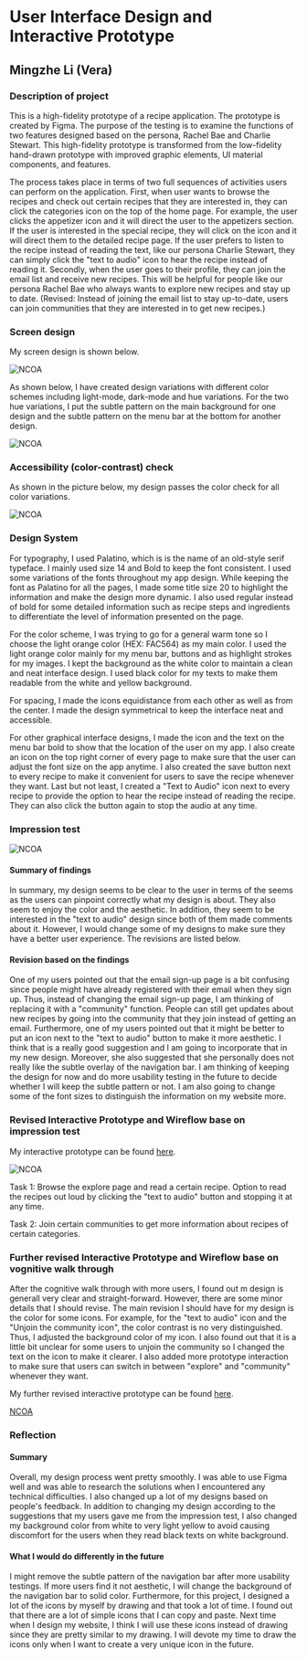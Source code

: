 # User Interface Design and Interactive Prototype

## Mingzhe Li (Vera)

### Description of project 

This is a high-fidelity prototype of a recipe application. The prototype is created by Figma. The purpose of the testing is to examine the functions of two features designed based on the persona, Rachel Bae and Charlie Stewart. This high-fidelity prototype is transformed from the low-fidelity hand-drawn prototype with improved graphic elements, UI material components, and features.

The process takes place in terms of two full sequences of activities users can perform on the application. First, when user wants to browse the recipes and check out certain recipes that they are interested in, they can click the categories icon on the top of the home page. For example, the user clicks the appetizer icon and it will direct the user to the appetizers section. If the user is interested in the special recipe, they will click on the icon and it will direct them to the detailed recipe page. If the user prefers to listen to the recipe instead of reading the text, like our persona Charlie  Stewart, they can simply click the "text to audio" icon to hear the recipe instead of reading it. Secondly, when the user goes to their profile, they can join the email list and receive new recipes. This will be helpful for people like our persona Rachel Bae who always wants to explore new recipes and stay up to date. (Revised: Instead of joining the email list to stay up-to-date, users can join communities that they are interested in to get new recipes.) 

### Screen design

My screen design is shown below. 

![NCOA](./screendesigns.png)

As shown below, I have created design variations with different color schemes including light-mode, dark-mode and hue variations. For the two hue variations, I put the subtle pattern on the main background for one design and the subtle pattern on the menu bar at the bottom for another design. 

![NCOA](./colorvariations.png)

### Accessibility (color-contrast) check

As shown in the picture below, my design passes the color check for all color variations. 

![NCOA](./colorcheck.png)


### Design System

For typography, I used Palatino, which is is the name of an old-style serif typeface. I mainly used size 14 and Bold to keep the font consistent. I used some variations of the fonts throughout my app design. While keeping the font as Palatino for all the pages, I made some title size 20 to highlight the information and make the design more dynamic. I also used regular instead of bold for some detailed information such as recipe steps and ingredients to differentiate the level of information presented on the page. 

For the color scheme, I was trying to go for a general warm tone so I choose the light orange color (HEX: FAC564) as my main color. I used the light orange color mainly for my menu bar, buttons and as highlight strokes for my images. I kept the background as the white color to maintain a clean and neat interface design. I used black color for my texts to make them readable from the white and yellow background. 

For spacing, I made the icons equidistance from each other as well as from the center. I made the design symmetrical to keep the interface neat and accessible. 

For other graphical interface designs, I made the icon and the text on the menu bar bold to show that the location of the user on my app. I also create an icon on the top right corner of every page to make sure that the user can adjust the font size on the app anytime. I also created the save button next to every recipe to make it convenient for users to save the recipe whenever they want. Last but not least, I created a "Text to Audio" icon next to every recipe to provide the option to hear the recipe instead of reading the recipe. They can also click the button again to stop the audio at any time. 

### Impression test

![NCOA](./comments.png)

#### Summary of findings

In summary, my design seems to be clear to the user in terms of the seems as the users can pinpoint correctly what my design is about. They also seem to enjoy the color and the aesthetic. In addition, they seem to be interested in the "text to audio" design since both of them made comments about it. However, I would change some of my designs to make sure they have a better user experience. The revisions are listed below. 

#### Revision based on the findings

One of my users pointed out that the email sign-up page is a bit confusing since people might have already registered with their email when they sign up. Thus, instead of changing the email sign-up page, I am thinking of replacing it with a "community" function. People can still get updates about new recipes by going into the community that they join instead of getting an email. Furthermore, one of my users pointed out that it might be better to put an icon next to the "text to audio" button to make it more aesthetic. I think that is a really good suggestion and I am going to incorporate that in my new design. Moreover, she also suggested that she personally does not really like the subtle overlay of the navigation bar. I am thinking of keeping the design for now and do more usability testing in the future to decide whether I will keep the subtle pattern or not. I am also going to change some of the font sizes to distinguish the information on my website more. 

### Revised Interactive Prototype and Wireflow base on impression test

My interactive prototype can be found [here](https://www.figma.com/file/2Uao2hjoxDc5WHN16NNJl2/DH110?node-id=10%3A5822).

![NCOA](./wireflow.png)

Task 1: Browse the explore page and read a certain recipe. Option to read the recipes out loud by clicking the "text to audio" button and stopping it at any time.

Task 2: Join certain communities to get more information about recipes of certain categories.

### Further revised Interactive Prototype and Wireflow base on vognitive walk through

After the cognitive walk through with more users, I found out m design is generall very clear and straight-forward. However, there are some minor details that I should revise. The main revision I should have for my design is the color for some icons. For example, for the "text to audio" icon and the "Unjoin the community icon", the color contrast is no very distinguished. Thus, I adjusted the background color of my icon. I also found out that it is a little bit unclear for some users to unjoin the community so I changed the text on the icon to make it clearer. I also added more prototype interaction to make sure that users can switch in between "explore" and "community" whenever they want. 

My further revised interactive prototype can be found [here](https://www.figma.com/file/2Uao2hjoxDc5WHN16NNJl2/DH110?node-id=10%3A5822).

[NCOA](./revisedprototype.png)

### Reflection

#### Summary 

Overall, my design process went pretty smoothly. I was able to use Figma well and was able to research the solutions when I encountered any technical difficulties. I also changed up a lot of my designs based on people's feedback. In addition to changing my design according to the suggestions that my users gave me from the impression test, I also changed my background color from white to very light yellow to avoid causing discomfort for the users when they read black texts on white background. 

#### What I would do differently in the future

I might remove the subtle pattern of the navigation bar after more usability testings. If more users find it not aesthetic, I will change the background of the navigation bar to solid color. Furthermore, for this project, I designed a lot of the icons by myself by drawing and that took a lot of time. I found out that there are a lot of simple icons that I can copy and paste. Next time when I design my website, I think I will use these icons instead of drawing since they are pretty similar to my drawing. I will devote my time to draw the icons only when I want to create a very unique icon in the future. 
